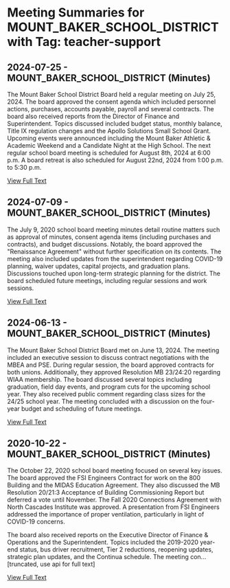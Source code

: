 # Meeting Summaries for MOUNT_BAKER_SCHOOL_DISTRICT with Tag: teacher-support

## 2024-07-25 - MOUNT_BAKER_SCHOOL_DISTRICT (Minutes)

The Mount Baker School District Board held a regular meeting on July 25, 2024.  The board approved the consent agenda which included personnel actions, purchases, accounts payable, payroll and several contracts. The board also received reports from the Director of Finance and Superintendent. Topics discussed included budget status, monthly balance, Title IX regulation changes and the Apollo Solutions Small School Grant. Upcoming events were announced including the Mount Baker Athletic & Academic Weekend and a Candidate Night at the High School. The next regular school board meeting is scheduled for August 8th, 2024 at 6:00 p.m.  A board retreat is also scheduled for August 22nd, 2024 from 1:00 p.m. to 5:30 p.m.

[View Full Text](https://raw.githubusercontent.com/civiclensllc/WashingtonStateSchoolBoardExplorer/refs/heads/main/data/countries/usa/states/wa/counties/whatcom/school_boards/mount_baker_school_district/2024/2024-07-25-minutes.txt)

## 2024-07-09 - MOUNT_BAKER_SCHOOL_DISTRICT (Minutes)

The July 9, 2020 school board meeting minutes detail routine matters such as approval of minutes, consent agenda items (including purchases and contracts), and budget discussions. Notably, the board approved the "Renaissance Agreement" without further specification on its contents. The meeting also included updates from the superintendent regarding COVID-19 planning, waiver updates, capital projects, and graduation plans. Discussions touched upon long-term strategic planning for the district.  The board scheduled future meetings, including regular sessions and work sessions.

[View Full Text](https://raw.githubusercontent.com/civiclensllc/WashingtonStateSchoolBoardExplorer/refs/heads/main/data/countries/usa/states/wa/counties/whatcom/school_boards/mount_baker_school_district/2024/2024-07-09-minutes.txt)

## 2024-06-13 - MOUNT_BAKER_SCHOOL_DISTRICT (Minutes)

The Mount Baker School District Board met on June 13, 2024.  The meeting included an executive session to discuss contract negotiations with the MBEA and PSE. During regular session, the board approved contracts for both unions. Additionally, they approved Resolution MB 23/24:20 regarding WIAA membership. The board discussed several topics including graduation, field day events, and program cuts for the upcoming school year. They also received public comment regarding class sizes for the 24/25 school year.  The meeting concluded with a discussion on the four-year budget and scheduling of future meetings.

[View Full Text](https://raw.githubusercontent.com/civiclensllc/WashingtonStateSchoolBoardExplorer/refs/heads/main/data/countries/usa/states/wa/counties/whatcom/school_boards/mount_baker_school_district/2024/2024-06-13-minutes.txt)

## 2020-10-22 - MOUNT_BAKER_SCHOOL_DISTRICT (Minutes)

The October 22, 2020 school board meeting focused on several key issues.  The board approved the FSI Engineers Contract for work on the 800 Building and the MIDAS Education Agreement. They also discussed the MB Resolution 20/21:3 Acceptance of Building Commissioning Report but deferred a vote until November. The Fall 2020 Connections Agreement with North Cascades Institute was approved.  A presentation from FSI Engineers addressed the importance of proper ventilation, particularly in light of COVID-19 concerns.

The board also received reports on the Executive Director of Finance & Operations and the Superintendent. Topics included the 2019-2020 year-end status, bus driver recruitment, Tier 2 reductions, reopening updates, strategic plan updates, and the Continua schedule.  The meeting con...[truncated, use api for full text]

[View Full Text](https://raw.githubusercontent.com/civiclensllc/WashingtonStateSchoolBoardExplorer/refs/heads/main/data/countries/usa/states/wa/counties/whatcom/school_boards/mount_baker_school_district/2020/2020-10-22-minutes.txt)


